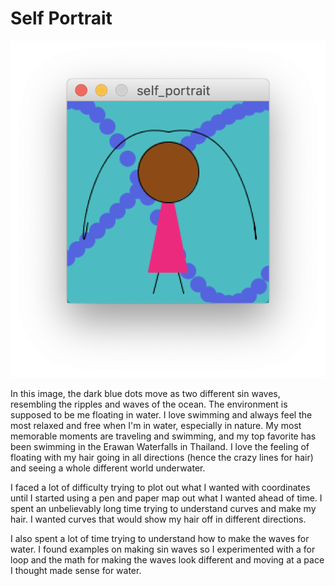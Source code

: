 # Self Portrait

![Image of portrait](./self-portrait.png)

In this image, the dark blue dots move as two different sin waves, resembling the ripples and waves of the ocean. The environment is supposed to be me floating in water. I love swimming and always feel the most relaxed and free when I'm in water, especially in nature. My most memorable moments are traveling and swimming, and my top favorite has been swimming in the Erawan Waterfalls in Thailand. I love the feeling of floating with my hair going in all directions (hence the crazy lines for hair) and seeing a whole different world underwater. 

I faced a lot of difficulty trying to plot out what I wanted with coordinates until I started using a pen and paper map out what I wanted ahead of time. I spent an unbelievably long time trying to understand curves and make my hair. I wanted curves that would show my hair off in different directions. 

I also spent a lot of time trying to understand how to make the waves for water. I found examples on making sin waves so I experimented with a for loop and the math for making the waves look different and moving at a pace I thought made sense for water. 
